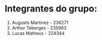 # Integrantes do grupo:
1. Augusto Martinez - 236271
2. Arthur Teberges - 235983
3. Lucas Matheus - 224344
